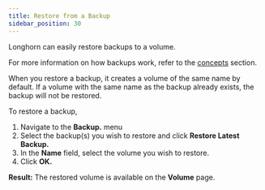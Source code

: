 ```yaml
---
title: Restore from a Backup
sidebar_position: 30
---
```


Longhorn can easily restore backups to a volume. 

For more information on how backups work, refer to the [concepts](../../concepts#3-backups-and-secondary-storage) section.

When you restore a backup, it creates a volume of the same name by default. If a volume with the same name as the backup already exists, the backup will not be restored.

To restore a backup,

1. Navigate to the **Backup.** menu
2. Select the backup(s) you wish to restore and click **Restore Latest Backup.**
3. In the **Name** field, select the volume you wish to restore.
4. Click **OK.**

**Result:** The restored volume is available on the **Volume** page.